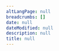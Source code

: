 ```yaml
---
altLangPage: null
breadcrumbs: []
date: null
dateModified: null
description: null
title: null
---
```

